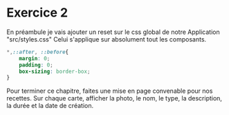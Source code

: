 # Exercice 2 #

En préambule je vais ajouter un reset sur le css global de notre Application "src/styles.css"
    Celui s'applique sur absolument tout les composants.

```css
*,::after, ::before{
    margin: 0;
    padding: 0;
    box-sizing: border-box;
}
```

Pour terminer ce chapitre, faites une mise en page convenable pour nos recettes.
Sur chaque carte, afficher la photo, le nom, le type, la description, la durée et la date de création.
